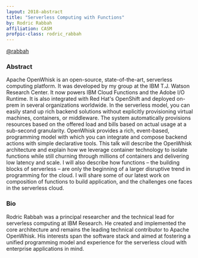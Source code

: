 ```yaml
---
layout: 2018-abstract
title: "Serverless Computing with Functions"
by: Rodric Rabbah
affiliation: CASM
profpic-class: rodric_rabbah
---
```


[@rabbah](https://twitter.com/rabbah)
<br/>

### Abstract

Apache OpenWhisk is an open-source, state-of-the-art, serverless computing platform. It was developed by my group at the IBM T.J. Watson Research Center. It now powers IBM Cloud Functions and the Adobe I/O Runtime. It is also integrated with Red Hat's OpenShift and deployed on-prem in several organizations worldwide. In the serverless model, you can easily stand up rich backend solutions without explicitly provisioning virtual machines, containers, or middleware. The system automatically provisions resources based on the offered load and bills based on actual usage at a sub-second granularity. OpenWhisk provides a rich, event-based, programming model with which you can integrate and compose backend actions with simple declarative tools. This talk will describe the OpenWhisk architecture and explain how we leverage container technology to isolate functions while still churning through millions of containers and delivering low latency and scale. I will also describe how functions – the building blocks of serverless – are only the beginning of a larger disruptive trend in programming for the cloud. I will share some of our latest work on composition of functions to build application, and the challenges one faces in the serverless cloud.

### Bio

Rodric Rabbah was a principal researcher and the technical lead for serverless computing at IBM Research. He created and implemented the core architecture and remains the leading technical contributor to Apache OpenWhisk. His interests span the software stack and aimed at fostering a unified programming model and experience for the serverless cloud with enterprise applications in mind.

